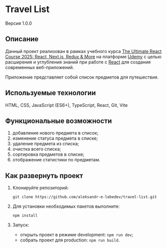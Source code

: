 # Travel List

Версия 1.0.0

## Описание

Данный проект реализован в рамках учебного курса [The Ultimate React Course 2025: React, Next.js, Redux & More](https://www.udemy.com/course/the-ultimate-react-course/) на платформе [Udemy](https://www.udemy.com/) с целью расширения и углубления знаний при работе с [React](https://react.dev/) для создания современных веб-приложений.

Приложение представляет собой список предметов для путешествия.

## Используемые технологии

HTML, CSS, JavaScript (ES6+), TypeScript, React, Git, Vite

## Функциональные возможности

1. добавление нового предмета в список;
2. изменение статуса предмета в списке;
3. удаление предмета из списка;
4. очистка всего списка;
5. сортировка предметов в списке;
6. отображение статистики по предметам.

## Как развернуть проект

1. Клонируйте репозиторий:

   `git clone https://github.com/aleksandr-e-lebedev/travel-list.git`

2. Для установки необходимых пакетов выполните:

   `npm install`

3. Запуск:

   - открыть проект в режиме development: `npm run dev`;
   - собрать проект для production: `npm run build`.
